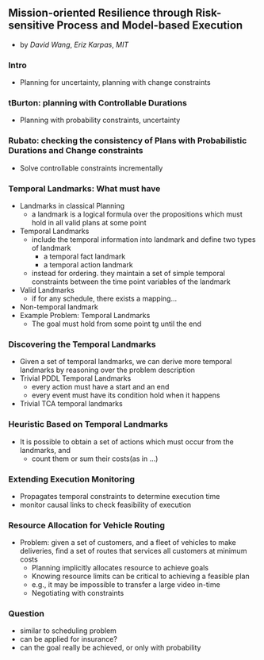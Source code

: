 Mission-oriented Resilience through Risk-sensitive Process and Model-based Execution
---

- by *David Wang*, *Eriz Karpas*,  *MIT*

### Intro
- Planning for uncertainty, planning with change constraints

### tBurton: planning with Controllable Durations
- Planning with probability constraints, uncertainty

### Rubato: checking the consistency of Plans with Probabilistic Durations and Change constraints
- Solve controllable constraints incrementally

### Temporal Landmarks: What must have
- Landmarks in classical Planning
	- a landmark is a logical formula over the propositions which must hold in all valid plans at some point
- Temporal Landmarks
	- include the temporal information into landmark and define two types of landmark
		- a temporal fact landmark 
		- a temporal action landmark
	- instead for ordering. they maintain a set of simple temporal constraints between the time point variables of the landmark
- Valid Landmarks
	- if for any schedule, there exists a mapping...
- Non-temporal landmark
- Example Problem: Temporal Landmarks
	- The goal must hold from some point tg until the end
 
### Discovering the Temporal Landmarks
- Given a set of temporal landmarks, we can derive more temporal landmarks by reasoning over the problem description
- Trivial PDDL Temporal Landmarks
	- every action must have a start and an end
	- every event must have its condition hold when it happens
- Trivial TCA temporal landmarks

### Heuristic Based on Temporal Landmarks
- It is possible to obtain a set of actions which must occur from the landmarks, and
	- count them or sum their costs(as in ...)
	
### Extending Execution Monitoring
- Propagates temporal constraints to determine execution time
- monitor causal links to check feasibility of execution

### Resource Allocation for Vehicle Routing
- Problem: given a set of customers, and a fleet of vehicles to make deliveries, find a set of routes that services all customers at minimum costs
	- Planning implicitly allocates resource to achieve goals
	- Knowing resource limits can be critical to achieving a feasible plan 
	- e.g., it may be impossible to transfer a large video in-time
	- Negotiating with constraints
	
### Question
- similar to scheduling problem
- can be applied for insurance?
- can the goal really be achieved, or only with probability 